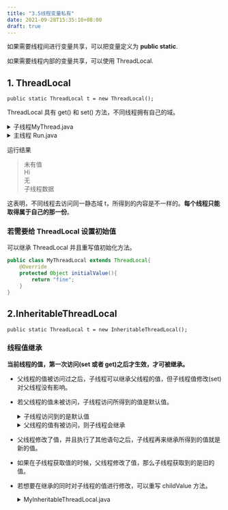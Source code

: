 ```yaml
---
title: "3.5线程变量私有"
date: 2021-09-28T15:35:10+08:00
draft: true
---
```


如果需要线程间进行变量共享，可以把变量定义为 **public static**.

如果需要线程内部的变量共享，可以使用 ThreadLocal.

## 1. ThreadLocal
`public static ThreadLocal t = new ThreadLocal();`

ThreadLocal 具有 get() 和 set() 方法，不同线程拥有自己的域。
  <details>
  <summary>子线程MyThread.java</summary>

  ```java
  public class MyThread extends Thread{
      @Override
      public void run(){
          if (Run.t.get()==null){
              System.out.println("无");
              Run.t.set("子线程数据");
          }
          System.out.println(Run.t.get());
      }
  }
  ```
  </details>

  <details>
  <summary>主线程 Run.java</summary>

  ```java
  public class Run {
    public static ThreadLocal t = new ThreadLocal();

    public static void main(String[] args) {

        MyThread s = new MyThread();
        s.start();

        if (t.get() == null){
            System.out.println("未有值");
            t.set("Hi");
        }
        System.out.println(t.get());

    }
  ```
  </details>

运行结果
>未有值<br>
>Hi<br>
>无<br>
>子线程数据<br>

这表明，不同线程去访问同一静态域 t，所得到的内容是不一样的。**每个线程只能取得属于自己的那一份**。

### 若需要给 ThreadLocal 设置初始值

可以继承 ThreadLocal 并且重写值初始化方法。

```java
public class MyThreadLocal extends ThreadLocal{
    @Override
    protected Object initialValue(){
        return "fine";
    }
}
```

## 2.InheritableThreadLocal

`public static ThreadLocal t = new InheritableThreadLocal();`

### 线程值继承

**当前线程的值，第一次访问(set 或者 get)之后才生效，才可被继承。**

- 父线程的值被访问过之后，子线程可以继承父线程的值，但子线程值修改(set)对父线程没有影响。
- 若父线程的值未被访问，子线程访问所得到的值是默认值。
  <details>
  <summary>子线程访问到的是默认值</summary>

  ```java
  public class Run {
    public static ThreadLocal t = new MyInheritableThreadLocal();

    public static void main(String[] args) throws InterruptedException {
        MyThread s = new MyThread();
        s.start();
    }
  }
  ```
  运行结果
  >fine
  </details>
  <details>
  <summary>父线程的值有被访问，则子线程会继承</summary>

  ```java
  public class Run {
    public static ThreadLocal t = new MyInheritableThreadLocal();

    public static void main(String[] args) throws InterruptedException {

        System.out.println(t.get());//父线程的值有被访问
        MyThread s = new MyThread();
        s.start();
    }
  }
  ```
  运行结果
  >fine<br>fineHa

  </details>
- 父线程修改了值，并且执行了其他语句之后，子线程再来继承所得到的值就是新的值。
- 如果在子线程获取值的时候，父线程修改了值，那么子线程获取到的是旧的值。
- 若想要在继承的同时对子线程的值进行修改，可以重写 childValue 方法。 
  <details>
  <summary>MyInheritableThreadLocal.java</summary>

  ```java
    public class MyInheritableThreadLocal extends InheritableThreadLocal{
    @Override
    protected Object initialValue(){
        return "fine";
    }
    @Override
    protected Object childValue(Object parentValue){
        return parentValue + "Ha";
    }
  }
  ```
  </details>
  